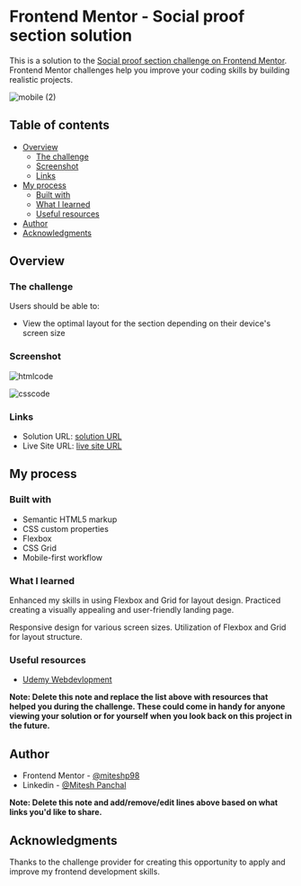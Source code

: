 # Frontend Mentor - Social proof section solution

This is a solution to the [Social proof section challenge on Frontend Mentor](https://www.frontendmentor.io/challenges/social-proof-section-6e0qTv_bA). Frontend Mentor challenges help you improve your coding skills by building realistic projects. 

![mobile (2)](https://github.com/miteshp98/social-proof-section-master/assets/145320555/def230ce-5c1b-4722-8bb3-3420f90ccb0a)

## Table of contents

- [Overview](#overview)
  - [The challenge](#the-challenge)
  - [Screenshot](#screenshot)
  - [Links](#links)
- [My process](#my-process)
  - [Built with](#built-with)
  - [What I learned](#what-i-learned)
  - [Useful resources](#useful-resources)
- [Author](#author)
- [Acknowledgments](#acknowledgments)


## Overview

### The challenge

Users should be able to:

- View the optimal layout for the section depending on their device's screen size

### Screenshot

![htmlcode](https://github.com/miteshp98/social-proof-section-master/assets/145320555/15e590af-8b9f-4837-8c1d-687ae994934b)

![csscode](https://github.com/miteshp98/social-proof-section-master/assets/145320555/17c89cb3-13d9-463f-a418-1f880e33abdf)

### Links

- Solution URL: [solution URL](https://github.com/miteshp98/social-proof-section-master)
- Live Site URL: [live site URL](https://miteshp98.github.io/social-proof-section-master/)

## My process

### Built with

- Semantic HTML5 markup
- CSS custom properties
- Flexbox
- CSS Grid
- Mobile-first workflow


### What I learned

Enhanced my skills in using Flexbox and Grid for layout design.
Practiced creating a visually appealing and user-friendly landing page.

Responsive design for various screen sizes.
Utilization of Flexbox and Grid for layout structure.


### Useful resources

- [Udemy Webdevlopment](https://www.udemy.com/share/101W9C3@2s1lShiGH32a3OJHMYullps9bvMmvxO_kykXK5ZGloqkGQDHawnryvbZtrMeQ8y81A==/)

**Note: Delete this note and replace the list above with resources that helped you during the challenge. These could come in handy for anyone viewing your solution or for yourself when you look back on this project in the future.**

## Author

- Frontend Mentor - [@miteshp98](https://www.frontendmentor.io/profile/miteshp98)
- Linkedin - [@Mitesh Panchal](https://www.linkedin.com/in/mitesh-panchal-356558126/)

**Note: Delete this note and add/remove/edit lines above based on what links you'd like to share.**

## Acknowledgments

Thanks to the challenge provider for creating this opportunity to apply and improve my frontend development skills.

